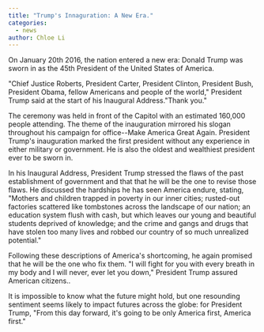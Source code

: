 ```yaml
---
title: "Trump's Innaguration: A New Era."
categories:
  - news
author: Chloe Li
---
```


On January 20th 2016, the nation entered a new era: Donald Trump was sworn in as the 45th President of the United States of America.

"Chief Justice Roberts, President Carter, President Clinton, President Bush, President Obama, fellow Americans and people of the world," President Trump said at the start of his Inaugural Address."Thank you."

The ceremony was held in front of the Capitol with an estimated 160,000 people attending. The theme of the inauguration mirrored his slogan throughout his campaign for office--Make America Great Again.  President Trump's inauguration marked the first president without any experience in either military or government. He is also the oldest and wealthiest president ever to be sworn in.

In his Inaugural Address, President Trump stressed the flaws of the past establishment of government and that that he will be the one to revise those flaws. He discussed the hardships he has seen America endure, stating, "Mothers and children trapped in poverty in our inner cities; rusted-out factories scattered like tombstones across the landscape of our nation; an education system flush with cash, but which leaves our young and beautiful students deprived of knowledge; and the crime and gangs and drugs that have stolen too many lives and robbed our country of so much unrealized potential."

Following these descriptions of America's shortcoming, he again promised that he will be the one who fix them. "I will fight for you with every breath in my body and I will never, ever let you down," President Trump assured American citizens..

It is impossible to know what the future might hold, but one resounding sentiment seems likely to impact futures across the globe: for President Trump, "From this day forward, it's going to be only America first, America first."
